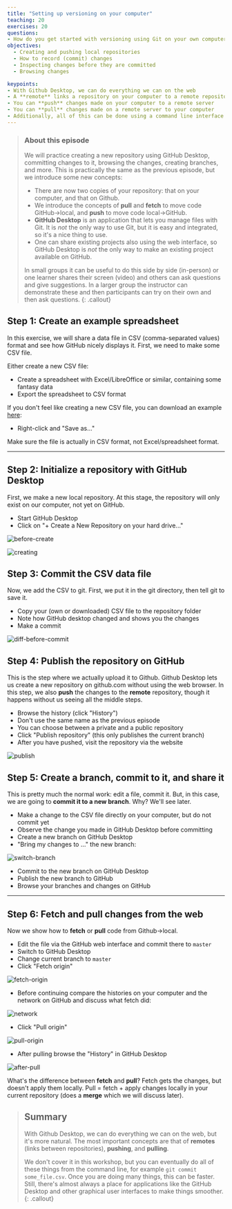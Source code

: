 ```yaml
---
title: "Setting up versioning on your computer"
teaching: 20
exercises: 20
questions:
- How do you get started with versioning using Git on your own computer?
objectives:
  - Creating and pushing local repositories
  - How to record (commit) changes
  - Inspecting changes before they are committed
  - Browsing changes

keypoints:
- With Github Desktop, we can do everything we can on the web 
- A **remote** links a repository on your computer to a remote repository on a server
- You can **push** changes made on your computer to a remote server
- You can **pull** changes made on a remote server to your computer
- Additionally, all of this can be done using a command line interface 
---
```


> ### About this episode 
> We will practice creating a new repository using GitHub Desktop, committing changes to it, browsing the changes, creating branches, and more. This is practically the same as the previous episode, but we introduce
> some new concepts:
> 
> - There are now two copies of your repository: that on your computer,
>   and that on Github.
> - We introduce the concepts of **pull** and **fetch** to move code
>   GitHub→local, and **push** to move code local→GitHub.
> - **GitHub Desktop** is an application that lets you manage files with
>   Git. It is *not* the only way to use Git, but it is easy and
>   integrated, so it's a nice thing to use.
> - One can share existing projects also using the web interface, so GitHub Desktop
>   is *not* the only way to make an existing project available on GitHub.
> 
> In small groups it can be useful to do this side by side (in-person) or one
> learner shares their screen (video) and others can ask questions and give
> suggestions. In a larger group the instructor can demonstrate these and then
> participants can try on their own and then ask questions.
{: .callout}


## Step 1: Create an example spreadsheet

In this exercise, we will share a data file in CSV (comma-separated
values) format and see how GitHub nicely displays it. First, we
need to make some CSV file.

Either create a new CSV file:
- Create a spreadsheet with Excel/LibreOffice or similar, containing some fantasy data
- Export the spreadsheet to CSV format

If you don't feel like creating a new CSV file, you can download an example
[here](https://raw.githubusercontent.com/coderefinery/github-without-command-line/master/data/academy-award-female.csv):
- Right-click and "Save as..."

Make sure the file is actually in CSV format, not Excel/spreadsheet
format.

---

## Step 2: Initialize a repository with GitHub Desktop

First, we make a new local repository. At this stage, the repository
will only exist on our computer, not yet on GitHub.

- Start GitHub Desktop
- Click on "+ Create a New Repository on your hard drive..."

![before-create](../fig/creating-using-desktop/before-create.png)

![creating](../fig/creating-using-desktop/creating.png)


## Step 3: Commit the CSV data file

Now, we add the CSV to git.  First, we put it in the git directory,
then tell git to save it.

- Copy your (own or downloaded) CSV file to the repository folder
- Note how GitHub desktop changed and shows you the changes
- Make a commit

![diff-before-commit](../fig/creating-using-desktop/diff-before-commit.png)


## Step 4: Publish the repository on GitHub

This is the step where we actually upload it to Github.  Github
Desktop lets us create a new repository on github.com without using
the web browser.  In this step, we also **push** the changes to the
**remote** repository, though it happens without us seeing all the
middle steps.

- Browse the history (click "History")
- Don't use the same name as the previous episode
- You can choose between a private and a public repository
- Click "Publish repository" (this only publishes the current branch)
- After you have pushed, visit the repository via the website

![publish](../fig/creating-using-desktop/publish.png)


## Step 5: Create a branch, commit to it, and share it

This is pretty much the normal work: edit a file, commit it.  But, in
this case, we are going to **commit it to a new branch**.  Why?  We'll see
later.

- Make a change to the CSV file directly on your computer, but do not commit yet
- Observe the change you made in GitHub Desktop before committing
- Create a new branch on GitHub Desktop
- "Bring my changes to ..." the new branch:

![switch-branch](../fig/creating-using-desktop/switch-branch.png)

- Commit to the new branch on GitHub Desktop
- Publish the new branch to GitHub
- Browse your branches and changes on GitHub

---

## Step 6: Fetch and pull changes from the web

Now we show how to **fetch** or **pull** code from Github→local.

- Edit the file via the GitHub web interface and commit there to `master`
- Switch to GitHub Desktop
- Change current branch to `master`
- Click "Fetch origin"

![fetch-origin](../fig/creating-using-desktop/fetch-origin.png)

- Before continuing compare the histories on your computer and the network on GitHub and discuss what fetch did:

![network](../fig/creating-using-desktop/network.png)

- Click "Pull origin"

![pull-origin](../fig/creating-using-desktop/pull-origin.png)

- After pulling browse the "History" in GitHub Desktop

![after-pull](../fig/creating-using-desktop/after-pull.png)

What's the difference between **fetch** and **pull**?  Fetch gets the
changes, but doesn't apply them locally.  Pull = fetch + apply changes
locally in your current repository (does a **merge** which we will
discuss later).

> ## Summary
>
> With Github Desktop, we can do everything we can on the web, but it's
> more natural.  The most important concepts are that of **remotes**
> (links between repositories), **pushing**, and **pulling**.
>
> We don't cover it in this workshop, but you can eventually do all of
> these things from the command line, for example `git commit
> some_file.csv`.  Once you are doing many things, this can be faster.
> Still, there's almost always a place for applications like the GitHub Desktop
> and other graphical user interfaces to
> make things smoother.
{: .callout}
